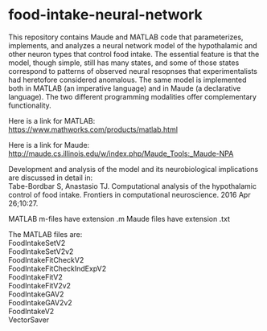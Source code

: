 # food-intake-neural-network
This repository contains Maude and MATLAB code that parameterizes, implements, and analyzes a neural network model of the hypothalamic and other neuron types that control food intake. The essential feature is that the model, though simple, still has many states, and some of those states correspond to patterns of observed neural resopnses that experimentalists had heretofore considered anomalous. The same model is implemented both in MATLAB (an imperative language) and in Maude (a declarative language). The two different programming modalities offer complementary functionality.   

Here is a link for MATLAB:
https://www.mathworks.com/products/matlab.html

Here is a link for Maude:
http://maude.cs.illinois.edu/w/index.php/Maude_Tools:_Maude-NPA

Development and analysis of the model and its neurobiological implications are discussed in detail in:  
Tabe-Bordbar S, Anastasio TJ. Computational analysis of the hypothalamic control of food intake. Frontiers in computational neuroscience. 2016 Apr 26;10:27.

MATLAB m-files have extension .m
Maude files have extension .txt

The MATLAB files are:  
FoodIntakeSetV2  
FoodIntakeSetV2v2  
FoodIntakeFitCheckV2  
FoodIntakeFitCheckIndExpV2  
FoodIntakeFitV2  
FoodIntakeFitV2v2  
FoodIntakeGAV2  
FoodIntakeGAV2v2  
FoodIntakeV2  
VectorSaver  
 

